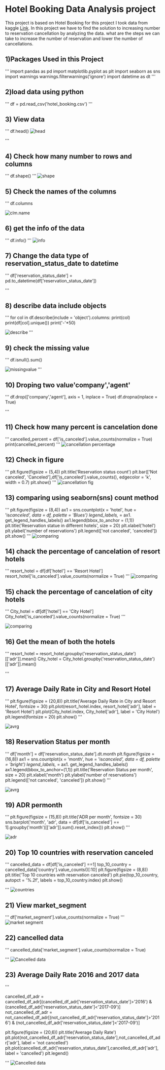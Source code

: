 # Hotel Booking Data Analysis project

This project is based on Hotel Booking for this project I took data from kaggle [Link](https://www.kaggle.com/datasets/mojtaba142/hotel-booking). In this project we have to find the solution to increasing number to reservation cancellation by analyzing the data. what are the steps we can take to increase the number of reservation and lower the number of cancellations.

## 1)Packages Used in this Project

'''
import pandas as pd
import matplotlib.pyplot as plt
import seaborn as sns
import warnings
warnings.filterwarnings('ignore')
import datetime as dt '''

## 2)load data using python

'''
df = pd.read_csv('hotel_booking.csv')
'''

## 3) View data

'''
df.head()
![head](/screenshots/head.jpg)

'''

## 4) Check how many number to rows and columns

'''
df.shape()
'''
![shape](/screenshots/rowsandcolumns.JPG)

## 5) Check the names of the columns

'''
df.columns

![clm.name](/screenshots/column%20names.JPG)

## 6) get the info of the data

'''
df.info()
'''
![info](/screenshots/info.JPG)

## 7) Change the data type of reservation_status_date to datetime

'''
df['reservation_status_date'] = pd.to_datetime(df['reservation_status_date'])

'''

## 8) describe data include objects

'''
for col in df.describe(include = 'object').columns:
print(col)
print(df[col].unique())
print('-'\*50)

![describe](/screenshots/describe.JPG)
'''

## 9) check the missing value

'''
df.isnull().sum()

![missingvalue](/screenshots/missingvalue.JPG)
'''

## 10) Droping two value'company','agent'

'''
df.drop(['company','agent'], axis = 1, inplace = True)
df.dropna(inplace = True)

'''

## 11) Check how many percent is cancelation done

'''
cancelled_percent = df['is_canceled'].value_counts(normalize = True)
print(cancelled_percent)
'''
![cancellation percentage](/screenshots/cancelation%20percentage.JPG)

## 12) Check in figure

'''
plt.figure(figsize = (5,4))
plt.title('Reservation status count')
plt.bar(['Not canceled', 'Canceled'],df['is_canceled'].value_counts(), edgecolor = 'k', width = 0.7)
plt.show()
'''
![cancellation fig](/screenshots/cancel%20fig.JPG)

## 13) comparing using seaborn(sns) count method

'''
plt.figure(figsize = (8,4))
ax1 = sns.countplot(x = 'hotel', hue = 'is*canceled', data = df, palette = 'Blues')
legend_labels,* = ax1. get_legend_handles_labels()
ax1.legend(bbox_to_anchor = (1,1))
plt.title('Reservation statue in different hotels', size = 20)
plt.xlabel('hotel')
plt.ylabel('number of reservations')
plt.legend(['not canceled', 'canceled'])
plt.show()
'''
![comparing](/screenshots/comparing.JPG)

## 14) chack the percentage of cancelation of resort hotels

'''
resort_hotel = df[df['hotel'] == 'Resort Hotel']
resort_hotel['is_canceled'].value_counts(normalize = True)
'''
![comparing](/screenshots/cancelation%20percentage%20of%20resort%20hotel.JPG)

## 15) chack the percentage of cancelation of city hotels

'''
City_hotel = df[df['hotel'] == 'City Hotel']
City_hotel['is_canceled'].value_counts(normalize = True)
'''

![comparing](/screenshots/cancelation%20percentage%20of%20city%20hotel.JPG)

## 16) Get the mean of both the hotels

'''
resort_hotel = resort_hotel.groupby('reservation_status_date')[['adr']].mean()
City_hotel = City_hotel.groupby('reservation_status_date')[['adr']].mean()

'''

## 17) Average Daily Rate in City and Resort Hotel

'''
plt.figure(figsize = (20,8))
plt.title('Average Daily Rate in City and Resort Hotel', fontsize = 30)
plt.plot(resort_hotel.index, resort_hotel['adr'], label = 'Resort Hotel')
plt.plot(City_hotel.index, City_hotel['adr'], label = 'City Hotel')
plt.legend(fontsize = 20)
plt.show()
'''

![avrg](/screenshots/Average%20daily%20rate%20in%20city%20and%20resort%20Hotel.JPG)

## 18) Reservation Status per month

'''
df['month'] = df['reservation_status_date'].dt.month
plt.figure(figsize = (16,8))
ax1 = sns.countplot(x = 'month', hue = 'is*canceled', data = df, palette = 'bright')
legend_labels,* = ax1. get_legend_handles_labels()
ax1.legend(bbox_to_anchor=(1,1))
plt.title('Reservation Status per month', size = 20)
plt.xlabel('month')
plt.ylabel('number of reservations')
plt.legend(['not canceled', 'canceled'])
plt.show()
'''

![avrg ](/screenshots/Reservation%20status%20per%20month.JPG)

## 19) ADR permonth

'''
plt.figure(figsize = (15,8))
plt.title('ADR per month', fontsize = 30)
sns.barplot('month', 'adr', data = df[df['is_canceled'] == 1].groupby('month')[['adr']].sum().reset_index())
plt.show()
'''

![adr](/screenshots/adrpermonth.JPG)

## 20) Top 10 countries with reservation canceled

'''
cancelled_data = df[df['is_canceled'] ==1]
top_10_country = cancelled_data['country'].value_counts()[:10]
plt.figure(figsize = (8,8))
plt.title('Top 10 countries with reservation canceled')
plt.pie(top_10_country, autopct = '%.2f', labels = top_10_country.index)
plt.show()

'''
![countries](/screenshots/top%2010%20countries.JPG)

## 21) View market_segment

'''
df['market_segment'].value_counts(normalize = True)
'''
![market segment](/screenshots/Market%20segment.JPG)

## 22) cancelled data

'''
cancelled_data['market_segment'].value_counts(normalize = True)

'''
![Cancelled data](/screenshots/cancelled%20data.JPG)

## 23) Average Daily Rate 2016 and 2017 data

'''

cancelled_df_adr = cancelled_df_adr[(cancelled_df_adr['reservation_status_date']>'2016') & (cancelled_df_adr['reservation_status_date']<'2017-09')]
not_cancelled_df_adr = not_cancelled_df_adr[(not_cancelled_df_adr['reservation_status_date']>'2016') & (not_cancelled_df_adr['reservation_status_date']<'2017-09')]

plt.figure(figsize = (20,6))
plt.title('Average Daily Rate')
plt.plot(not_cancelled_df_adr['reservation_status_date'],not_cancelled_df_adr['adr'], label = 'not cancelled')
plt.plot(cancelled_df_adr['reservation_status_date'],cancelled_df_adr['adr'], label = 'cancelled')
plt.legend()

'''
![Cancelled data](/screenshots/Average%20Daily%20rate.JPG)
